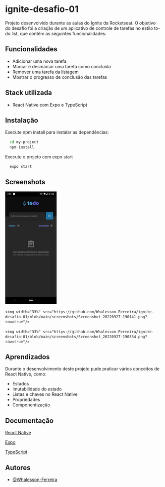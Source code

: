 
# ignite-desafio-01

Projeto desenvolvido durante as aulas do Ignite da Rocketseat. O objetivo do desafio foi a criação de um aplicativo de controle de tarefas no estilo to-do list, que contém as seguintes funcionalidades:


## Funcionalidades

- Adicionar uma nova tarefa
- Marcar e desmarcar uma tarefa como concluída
- Remover uma tarefa da listagem
- Mostrar o progresso de conclusão das tarefas



## Stack utilizada

- React Native com Expo e TypeScript


## Instalação

Execute npm install para instalar as dependências:

```bash
  cd my-project
  npm install
```

Execute o projeto com expo start

```bash
  expo start
```
    
## Screenshots
<div width="100%">
    <img width="33%" src="https://github.com/Whalesson-Ferreira/ignite-desafio-01/blob/main/screenshots/Screenshot_20220927-190112.png?raw=true"/>
    
    <img width="33%" src="https://github.com/Whalesson-Ferreira/ignite-desafio-01/blob/main/screenshots/Screenshot_20220927-190141.png?raw=true"/>
    
    <img width="33%" src="https://github.com/Whalesson-Ferreira/ignite-desafio-01/blob/main/screenshots/Screenshot_20220927-190334.png?raw=true"/>
</div>


## Aprendizados

Durante o desenvolvimento deste projeto pude praticar vários conceitos de React Native, como:

- Estados
- Imutabilidade do estado
- Listas e chaves no React Native
- Propriedades
- Componentização


## Documentação

[React Native](https://reactnative.dev/docs/components-and-apis)

[Expo](https://docs.expo.dev/)

[TypeScript](https://www.typescriptlang.org/docs/handbook/typescript-in-5-minutes.html)


## Autores

- [@Whalesson-Ferreira](https://github.com/Whalesson-Ferreira)

